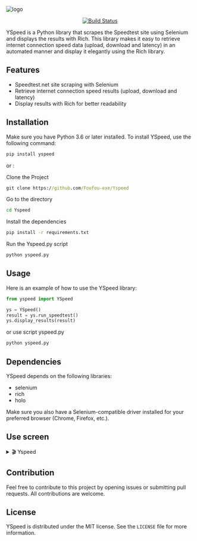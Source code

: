 ![logo](https://socialify.git.ci/Foufou-exe/Yspeed/image?description=1&descriptionEditable=Yspeed%20is%20a%20library%20that%20scrapes%20the%20Speedtest%20site&font=Jost&forks=1&issues=1&logo=https%3A%2F%2Fraw.githubusercontent.com%2FFoufou-exe%2FYspeed%2Fdev%2F.github%2Fimages%2Foffice.svg&name=1&owner=1&pulls=1&stargazers=1&theme=Dark)

<div align="center">

[![Build Status](https://app.travis-ci.com/Foufou-exe/Yspeed.svg?branch=main)](https://app.travis-ci.com/Foufou-exe/Yspeed)

</div>

YSpeed is a Python library that scrapes the Speedtest site using Selenium and displays the results with Rich. This library makes it easy to retrieve internet connection speed data (upload, download and latency) in an automated manner and display it elegantly using the Rich library.

## Features

- Speedtest.net site scraping with Selenium
- Retrieve internet connection speed results (upload, download and latency)
- Display results with Rich for better readability

## Installation

Make sure you have Python 3.6 or later installed. To install YSpeed, use the following command:

```python
pip install yspeed
```

or :

Clone the Project

```cmd
git clone https://github.com/Foufou-exe/Yspeed
```

Go to the directory

```cmd
cd Yspeed
```

Install the dependencies

```cmd
pip install -r requirements.txt
```

Run the Yspeed.py script

```cmd
python yspeed.py
```

## Usage

Here is an example of how to use the YSpeed library:

```python
from yspeed import YSpeed

ys = YSpeed()
result = ys.run_speedtest()
ys.display_results(result)
```

or use script yspeed.py

```bash
python yspeed.py
```

## Dependencies

YSpeed depends on the following libraries:

- selenium
- rich
- holo

Make sure you also have a Selenium-compatible driver installed for your preferred browser (Chrome, Firefox, etc.).

## Use screen



<details>  
  <summary> 🎬 Yspeed </summary>
  <hr>
  <video width="1280" height="720" controls>
    <source src="https://github.com/Foufou-exe/Yspeed/blob/2666917267f7befecf530d1f1a4ef2fa66713443/.github/images/WindowsTerminal_UnmeakEUma.mov" type="video/mp4">
  </video>
  
</details>

## Contribution

Feel free to contribute to this project by opening issues or submitting pull requests. All contributions are welcome.

## License

YSpeed is distributed under the MIT license. See the ``LICENSE`` file for more information.
